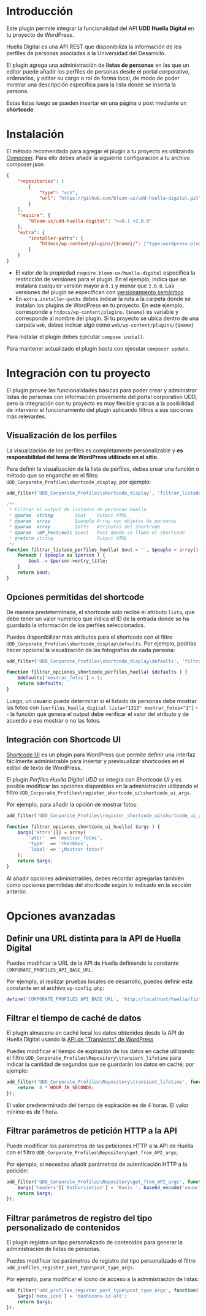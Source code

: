 # Introducción

Este plugin permite integrar la funcionalidad del API **UDD Huella Digital** en tu proyecto de WordPress.

Huella Digital es una API REST que disponibiliza la información de los perfiles de personas asociadas a la Universidad del Desarrollo.

El plugin agrega una administración de **listas de personas** en las que un editor puede añadir los perfiles de personas desde el portal corporativo, ordenarlos, y editar su cargo o rol de forma local, de modo de poder mostrar una descripción específica para la lista donde se inserta la persona.

Estas listas luego se pueden insertar en una página o post mediante un **shortcode**.

# Instalación

El método recomendado para agregar el plugin a tu proyecto es utilizando [Composer](https://getcomposer.org/).
Para ello debes añadir la siguiente configuración a tu archivo composer.json

```json
{
	"repositories": [
		{
			"type": "vcs",
			"url": "https://github.com/bloom-ux/udd-huella-digital.git"			
		}
	],
	"require": {
		"bloom-ux/udd-huella-digital": ">=0.1 <2.0.0"
	},
	"extra": {
		"installer-paths": {
			"htdocs/wp-content/plugins/{$name}/": ["type:wordpress-plugin"]
		}
	}
}
```

* El valor de la propiedad `require.bloom-ux/huella-digital` especifica la restricción de versiones para el plugin. En el ejemplo, indica que se instalará cualquier versión mayor a `0.1` y menor que `2.0.0`. Las versiones del plugin se especifican con [versionamiento semántico](http://semver.org/)
* En `extra.installer-paths` debes indicar la ruta a la carpeta donde se instalan los plugins de WordPress en tu proyecto. En este ejemplo, corresponde a `htdocs/wp-content/plugins`. `{$name}` es variable y corresponde al nombre del plugin. Si tu proyecto se ubica dentro de una carpeta `web`, debes indicar algo como `web/wp-content/plugins/{$name}`

Para instalar el plugin debes ejecutar `compose install`.

Para mantener actualizado el plugin basta con ejecutar `composer update`.

# Integración con tu proyecto

El plugin provee las funcionalidades básicas para poder crear y administrar listas de personas con información proveniente del portal corporativo UDD, pero la integración con tu proyecto es muy flexible gracias a la posibilidad de intervenir el funcionamiento del plugin aplicando filtros a sus opciones más relevantes.

## Visualización de los perfiles

La visualización de los perfiles es completamente personalizable y **es responsbilidad del tema de WordPress utilizado en el sitio**.

Para definir la visualización de la lista de perfiles, debes crear una función o método que se enganche en el filtro `UDD_Corporate_Profiles\shortcode_display`, por ejemplo:

```php
add_filter('UDD_Corporate_Profiles\shortcode_display', 'filtrar_listado_perfiles_huella', 10, 4);

/**
 * Filtrar el output de listados de personas huella
 * @param  string        $out    Output HTML
 * @param  array         $people Array con objetos de personas
 * @param  array         $atts   Atributos del Shortcode
 * @param  \WP_Post|null $post   Post donde se llama el shortcode
 * @return string                Output HTML
 */
function filtrar_listado_perfiles_huella( $out = '', $people = array(), $atts = array(), $post = null ) {
	foreach ( $people as $person ) {
		$out .= $person->entry_title;
	}
	return $out;
}
```

## Opciones permitidas del shortcode

De manera predeterminada, el shortcode sólo recibe el atributo `lista`, que debe tener un valor numérico que indica el ID de la entrada donde se ha guardado la información de los perfiles seleccionados.

Puedes disponibilizar más atributos para el shortcode con el filtro `UDD_Corporate_Profiles\shortcode_display\defaults`. Por ejemplo, podrías hacer opcional la visualización de las fotografías de cada persona:

```php
add_filter('UDD_Corporate_Profiles\shortcode_display\defaults', 'filtrar_opciones_shortcode_perfiles_huella');

function filtrar_opciones_shortcode_perfiles_huella( $defaults ) {
	$defaults['mostrar_fotos'] = 1;
	return $defaults;
}
```

Luego, un usuario puede determinar si el listado de personas debe mostrar las fotos con `[perfiles_huella_digital lista="1313" mostrar_fotos="1"]` -- la función que genera el output debe verificar el valor del atributo y de acuerdo a eso mostrar o no las fotos.

## Integración con Shortcode UI

[Shortcode UI](https://wordpress.org/plugins/shortcode-ui/) es un plugin para WordPress que permite definir una interfaz fácilmente administrable para insertar y previsualizar shortcodes en el editor de texto de WordPress.

El plugin *Perfiles Huella Digital UDD* se integra con *Shortcode UI* y es posible modificar las opciones disponibles en la administración utilizando el filtro `UDD_Corporate_Profiles\register_shortcode_ui\shortcode_ui_args`.

Por ejemplo, para añadir la opción de mostrar fotos:

```php
add_filter('UDD_Corporate_Profiles\register_shortcode_ui\shortcode_ui_args', 'filtrar_opciones_shortcode_ui_huella');

function filtrar_opciones_shortcode_ui_huella( $args ) {
	$args['attrs'][] = array(
		'attr'  => 'mostrar_fotos',
		'type'  => 'checkbox',
		'label' => '¿Mostrar fotos?'
	);
	return $args;
}
```

Al añadir opciones administrables, debes recordar agregarlas también como opciones permitidas del shortcode según lo indicado en la sección anterior.

# Opciones avanzadas

## Definir una URL distinta para la API de Huella Digital

Puedes modificar la URL de la API de Huella definiendo la constante `CORPORATE_PROFILES_API_BASE_URL`.

Por ejemplo, al realizar pruebas locales de desarrollo, puedes definir esta constante en el archivo `wp-config.php`:

```php
define('CORPORATE_PROFILES_API_BASE_URL', 'http://localhost/huella/fixtures/');
```

## Filtrar el tiempo de caché de datos

El plugin almacena en caché local los datos obtenidos desde la API de Huella Digital usando la [API de "Transients" de WordPress](https://www.yukei.net/2010/11/usando-la-api-de-transients-en-wordpress/)

Puedes modificar el tiempo de expiración de los datos en caché utilizando el filtro `UDD_Corporate_Profiles\Repository\transient_lifetime` para indicar la cantidad de segundos que se guardarán los datos en caché; por ejemplo:

```php
add_filter('UDD_Corporate_Profiles\Repository\transient_lifetime', function( $expire ){
	return 	8 * HOUR_IN_SECONDS;
});
```

El valor predeterminado del tiempo de expiración es de 4 horas. El valor mínimo es de 1 hora.

## Filtrar parámetros de petición HTTP a la API

Puede modificar los parámetros de las peticiones HTTP a la API de Huella con el filtro `UDD_Corporate_Profiles\Repository\get_from_API_args`;

Por ejemplo, si necesitas añadir parámetros de autenticación HTTP a la petición:

```php
add_filter('UDD_Corporate_Profiles\Repository\get_from_API_args', function( $args ){
	$args['headers']['Authorization'] = 'Basic '. base64_encode('usuario:password');
	return $args;
});
```

## Filtrar parámetros de registro del tipo personalizado de contenidos

El plugin registra un tipo personalizado de contenidos para generar la administración de listas de personas.

Puedes modificar los parámetros de registro del tipo personalizado el filtro `udd_profiles_register_post_type\post_type_args`.

Por ejemplo, para modificar el ícono de acceso a la administración de listas:

```php
add_filter('udd_profiles_register_post_type\post_type_args', function( $args ){
	$args['menu_icon'] = 'dashicons-id-alt';
	return $args;
});
```